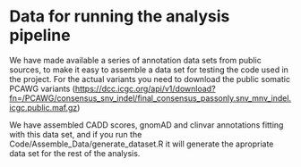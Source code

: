 # Data for running the analysis pipeline

We have made available a series of annotation data sets from public sources, to make it easy to assemble a data set for testing the code used in the project. For the actual variants you need to download the public somatic PCAWG variants (https://dcc.icgc.org/api/v1/download?fn=/PCAWG/consensus_snv_indel/final_consensus_passonly.snv_mnv_indel.icgc.public.maf.gz)

We have assembled CADD scores, gnomAD and clinvar annotations fitting with this data set, and if you run the Code/Assemble_Data/generate_dataset.R it will generate the apropriate data set for the rest of the analysis.

